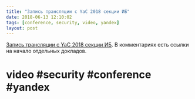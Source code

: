 ```yaml
---
title: "Запись трансляции с YaC 2018 секции ИБ"
date: 2018-06-13 12:10:02
tags: [conference, security, video, yandex]
layout: post
---
```


[Запись трансляции с YaC 2018 секции ИБ](https://www.youtube.com/watch?v=3eMb6xhAQdo). В комментариях есть ссылки на начало отдельных докладов.

# video #security #conference #yandex
